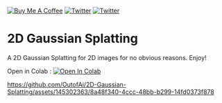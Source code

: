 <a href="https://www.buymeacoffee.com/outofai" target="_blank"><img src="https://img.shields.io/badge/-buy_me_a%C2%A0coffee-red?logo=buy-me-a-coffee" alt="Buy Me A Coffee"></a>
[![Twitter](https://img.shields.io/twitter/url/https/twitter.com/cloudposse.svg?style=social&label=Ashleigh%20Watson)](https://twitter.com/OutofAi) 
[![Twitter](https://img.shields.io/twitter/url/https/twitter.com/cloudposse.svg?style=social&label=Alex%20Nasa)](https://twitter.com/banterless_ai)

# 2D Gaussian Splatting
A 2D Gaussian Splatting for 2D images for no obvious reasons. Enjoy!

Open in Colab : [![Open In Colab](https://colab.research.google.com/assets/colab-badge.svg)](https://colab.research.google.com/github/OutofAi/2D-Gaussian-Splatting/blob/main/2D_Gaussian_Splatting.ipynb)

https://github.com/OutofAi/2D-Gaussian-Splatting/assets/145302363/8a48f340-4ccc-48bb-b299-14fd0373f878

